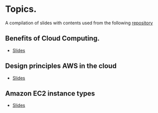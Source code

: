 # Topics.
A compilation of slides with contents used from the following [repository](https://github.com/Furkan-Gulsen/aws-certified-cloud-practitioner-certification-my-notes)
## Benefits of Cloud Computing.
- [Slides](https://leo-zarni01.github.io/AWS-CCP/benefits_cloud_computing.html)

## Design principles AWS in the cloud
- [Slides](https://leo-zarni01.github.io/AWS-CCP/Design_Principles_Cloud.html)

## Amazon EC2 instance types
- [Slides](https://leo-zarni01.github.io/AWS-CCP/EC2_instance_types.html)
